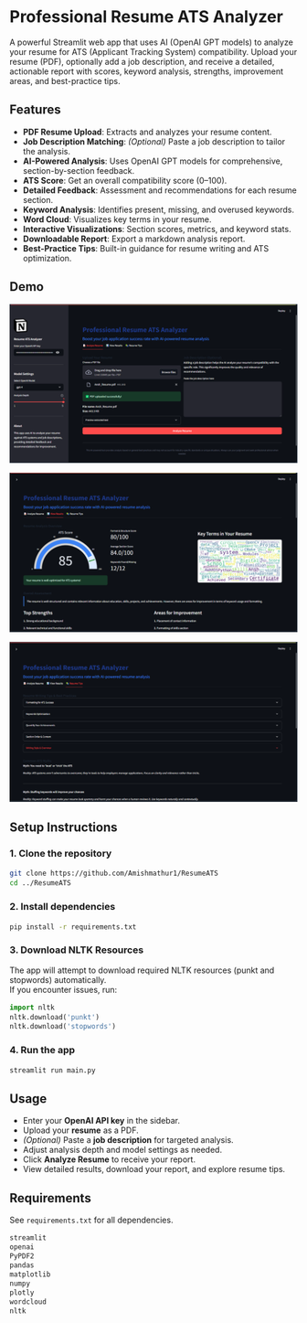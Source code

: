 # Professional Resume ATS Analyzer

A powerful Streamlit web app that uses AI (OpenAI GPT models) to analyze your resume for ATS (Applicant Tracking System) compatibility. Upload your resume (PDF), optionally add a job description, and receive a detailed, actionable report with scores, keyword analysis, strengths, improvement areas, and best-practice tips.

## Features

- **PDF Resume Upload**: Extracts and analyzes your resume content.
- **Job Description Matching**: *(Optional)* Paste a job description to tailor the analysis.
- **AI-Powered Analysis**: Uses OpenAI GPT models for comprehensive, section-by-section feedback.
- **ATS Score**: Get an overall compatibility score (0–100).
- **Detailed Feedback**: Assessment and recommendations for each resume section.
- **Keyword Analysis**: Identifies present, missing, and overused keywords.
- **Word Cloud**: Visualizes key terms in your resume.
- **Interactive Visualizations**: Section scores, metrics, and keyword stats.
- **Downloadable Report**: Export a markdown analysis report.
- **Best-Practice Tips**: Built-in guidance for resume writing and ATS optimization.

## Demo
![ResumeATS Dashbord](images/dashbord.png)

![ResumeATS Score](images/score.png)

![ResumeATS Tips](images/third.png)

## Setup Instructions

### 1. Clone the repository

```bash
git clone https://github.com/Amishmathur1/ResumeATS
cd ../ResumeATS
```

### 2. Install dependencies

```bash
pip install -r requirements.txt
```

### 3. Download NLTK Resources

The app will attempt to download required NLTK resources (punkt and stopwords) automatically.  
If you encounter issues, run:

```python
import nltk
nltk.download('punkt')
nltk.download('stopwords')
```

### 4. Run the app

```bash
streamlit run main.py
```

## Usage

- Enter your **OpenAI API key** in the sidebar.
- Upload your **resume** as a PDF.
- *(Optional)* Paste a **job description** for targeted analysis.
- Adjust analysis depth and model settings as needed.
- Click **Analyze Resume** to receive your report.
- View detailed results, download your report, and explore resume tips.

## Requirements

See `requirements.txt` for all dependencies.
```
streamlit
openai
PyPDF2
pandas
matplotlib
numpy
plotly
wordcloud
nltk
